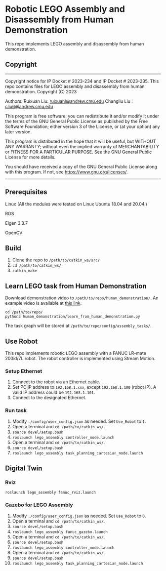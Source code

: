 # Robotic LEGO Assembly and Disassembly from Human Demonstration
This repo implements LEGO assembly and disassembly from human demonstration.


## Copyright

***********************************************************************************************************************************************************************
Copyright notice for IP Docket # 2023-234 and IP Docket # 2023-235.
This repo contains files for LEGO assembly and disassembly from human demonstration.
Copyright (C) 2023

Authors:
Ruixuan Liu: ruixuanl@andrew.cmu.edu
Changliu Liu : cliu6@andrew.cmu.edu

This program is free software; you can redistribute it and/or
modify it under the terms of the GNU General Public License
as published by the Free Software Foundation; either version 3
of the License, or (at your option) any later version.
 
This program is distributed in the hope that it will be useful,
but WITHOUT ANY WARRANTY; without even the implied warranty of
MERCHANTABILITY or FITNESS FOR A PARTICULAR PURPOSE.  See the
GNU General Public License for more details.

You should have received a copy of the GNU General Public License
along with this program.  If not, see <https://www.gnu.org/licenses/>.
***********************************************************************************************************************************************************************


## Prerequisites
Linux (All the modules were tested on Linux Ubuntu 18.04 and 20.04.)

ROS

Eigen 3.3.7

OpenCV

## Build
1. Clone the repo to `/path/to/catkin_ws/src/`
2. `cd /path/to/catkin_ws/`
3. `catkin_make`

## Learn LEGO task from Human Demonstration
Download demonstration video to `/path/to/repo/human_demonstration/`. An example video is available at [this link](https://drive.google.com/file/d/1B8meDY02TvG3Zd5gK1jp-HvyWr81xG2g/view?usp=share_link).
```
cd /path/to/repo/
python3 human_demonstration/learn_from_human_demonstration.py
```
The task graph will be stored at `/path/to/repo/config/assembly_tasks/`.


## Use Robot
This repo implements robotic LEGO assembly with a FANUC LR-mate 200id/7L robot. The robot controller is implemented using Stream Motion.
### Setup Ethernet
1. Connect to the robot via an Ethernet cable.
2. Set PC IP address to `192.168.1.xxx`, except `192.168.1.100` (robot IP). A valid IP address could be `192.168.1.101`. 
3. Connect to the designated Ethernet.

### Run task
1. Modify `./config/user_config.json` as needed. Set `Use_Robot` to `1`.
2. Open a terminal and `cd /path/to/catkin_ws/`.
3. `source devel/setup.bash`
4. `roslaunch lego_assembly controller_node.launch`
5. Open a terminal and `cd /path/to/catkin_ws/`.
6. `source devel/setup.bash`
7. `roslaunch lego_assembly task_planning_cartesian_node.launch`

## Digital Twin
### Rviz
`roslaunch lego_assembly fanuc_rviz.launch`


### Gazebo for LEGO Assembly
1. Modify `./config/user_config.json` as needed. Set `Use_Robot` to `0`.
2. Open a terminal and `cd /path/to/catkin_ws/`.
3. `source devel/setup.bash`
4. `roslaunch lego_assembly fanuc_gazebo.launch`
5. Open a terminal and `cd /path/to/catkin_ws/`.
6. `source devel/setup.bash`
7. `roslaunch lego_assembly controller_node.launch`
8. Open a terminal and `cd /path/to/catkin_ws/`.
9. `source devel/setup.bash`
10. `roslaunch lego_assembly task_planning_cartesian_node.launch`
